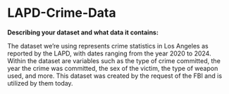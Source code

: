 # LAPD-Crime-Data

**Describing your dataset and what data it contains:**

The dataset we’re using represents crime statistics in Los Angeles as reported by the LAPD, with dates ranging from the year 2020 to 2024. Within the dataset are variables such as the type of crime committed, the year the crime was committed, the sex of the victim, the type of weapon used, and more. This dataset was created by the request of the FBI and is utilized by them today.
